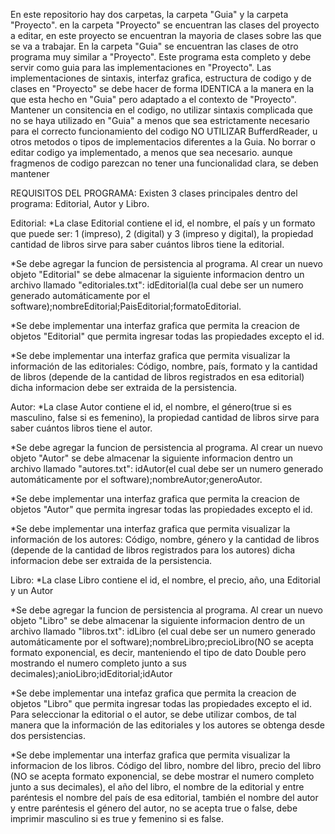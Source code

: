 En este repositorio hay dos carpetas, la carpeta "Guia" y la carpeta "Proyecto". en la carpeta "Proyecto" se encuentran las clases del proyecto a editar, en este proyecto se encuentran la mayoria de clases sobre las que se va a trabajar.
En la carpeta "Guia" se encuentran las clases de otro programa muy similar a "Proyecto". Este programa esta completo y debe servir como guia para las implementaciones en "Proyecto".
Las implementaciones de sintaxis, interfaz grafica, estructura de codigo y de clases en "Proyecto" se debe hacer de forma IDENTICA a la manera en la que esta hecho en "Guia" pero adaptado a el contexto de "Proyecto".
Mantener un consitencia en el codigo, no utilizar sintaxis complicada que no se haya utilizado en "Guia" a menos que sea estrictamente necesario para el correcto funcionamiento del codigo
NO UTILIZAR BufferdReader, u otros metodos o tipos de implementacios diferentes a la Guia.
No borrar o editar codigo ya implementado, a menos que sea necesario. aunque fragmenos de codigo parezcan no tener una funcionalidad clara, se deben mantener

REQUISITOS DEL PROGRAMA:
Existen 3 clases principales dentro del programa: Editorial, Autor y Libro.

Editorial:
*La clase Editorial contiene el id, el nombre, el país y un formato que puede ser: 1 (impreso), 2 (digital) y 3 (impreso y
digital), la propiedad cantidad de libros sirve para saber cuántos libros tiene la editorial.

*Se debe agregar la funcion de persistencia al programa. Al crear un nuevo objeto "Editorial" se debe almacenar la siguiente informacion dentro un archivo llamado "editoriales.txt":
idEditorial(la cual debe ser un numero generado automáticamente por el software);nombreEditorial;PaisEditorial;formatoEditorial.

*Se debe implementar una interfaz grafica que permita la creacion de objetos "Editorial" que permita ingresar todas las propiedades excepto el id.

*Se debe implementar una interfaz grafica que permita visualizar la información de las editoriales: Código, nombre,
país, formato y la cantidad de libros (depende de la cantidad de libros registrados en esa editorial) dicha informacion debe ser extraida de la persistencia.

Autor:
*La clase Autor contiene el id, el nombre, el género(true si es masculino, false si es femenino), la propiedad cantidad de libros sirve para saber cuántos libros
tiene el autor.

*Se debe agregar la funcion de persistencia al programa. Al crear un nuevo objeto "Autor" se debe almacenar la siguiente informacion dentro un archivo llamado "autores.txt":
idAutor(el cual debe ser un numero generado automáticamente por el software);nombreAutor;generoAutor.

*Se debe implementar una interfaz grafica que permita la creacion de objetos "Autor" que permita ingresar todas las propiedades excepto el id.

*Se debe implementar una interfaz grafica que permita visualizar la información de los autores: Código, nombre, género
y la cantidad de libros (depende de la cantidad de libros registrados para los autores) dicha informacion debe ser extraida de la persistencia.

Libro:
*La clase Libro contiene el id, el nombre, el precio, año, una Editorial y un Autor

*Se debe agregar la funcion de persistencia al programa. Al crear un nuevo objeto "Libro" se debe almacenar la siguiente informacion dentro de un archivo llamado "libros.txt":
idLibro (el cual debe ser un numero generado automáticamente por el software);nombreLibro;precioLibro(NO se acepta formato exponencial, es decir, manteniendo el tipo de dato Double pero mostrando el numero completo junto a sus decimales);anioLibro;idEditorial;idAutor

*Se debe implementar una intefaz grafica que permita la creacion de objetos "Libro" que permita ingresar todas las propiedades excepto el id. Para seleccionar la editorial o el autor,
se debe utilizar combos, de tal manera que la información de las editoriales y los autores se obtenga desde dos persistencias.

*Se debe implementar una interfaz grafica que permita visualizar la informacion de los libros.  Código del libro, nombre
del libro, precio del libro (NO se acepta formato exponencial, se debe mostrar el numero completo junto a sus decimales), el año del libro, el nombre de la editorial
y entre paréntesis el nombre del país de esa editorial, también el nombre del autor y entre paréntesis el
género del autor, no se acepta true o false, debe imprimir masculino si es true y femenino si es false. 




 

